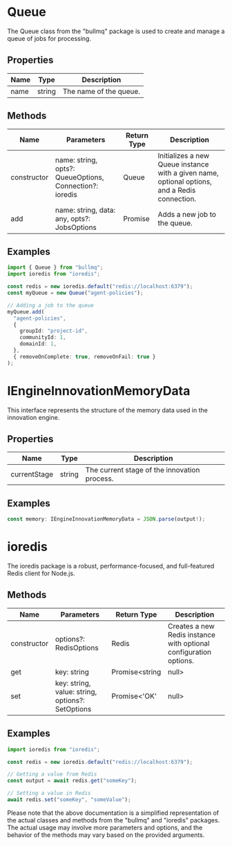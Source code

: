 # Queue

The Queue class from the "bullmq" package is used to create and manage a queue of jobs for processing.

## Properties

| Name          | Type   | Description               |
|---------------|--------|---------------------------|
| name          | string | The name of the queue.    |

## Methods

| Name       | Parameters        | Return Type | Description                 |
|------------|-------------------|-------------|-----------------------------|
| constructor | name: string, opts?: QueueOptions, Connection?: ioredis | Queue | Initializes a new Queue instance with a given name, optional options, and a Redis connection. |
| add        | name: string, data: any, opts?: JobsOptions | Promise<Job> | Adds a new job to the queue. |

## Examples

```typescript
import { Queue } from "bullmq";
import ioredis from "ioredis";

const redis = new ioredis.default("redis://localhost:6379");
const myQueue = new Queue("agent-policies");

// Adding a job to the queue
myQueue.add(
  "agent-policies",
  {
    groupId: "project-id",
    communityId: 1,
    domainId: 1,
  },
  { removeOnComplete: true, removeOnFail: true }
);
```

# IEngineInnovationMemoryData

This interface represents the structure of the memory data used in the innovation engine.

## Properties

| Name          | Type   | Description               |
|---------------|--------|---------------------------|
| currentStage  | string | The current stage of the innovation process. |

## Examples

```typescript
const memory: IEngineInnovationMemoryData = JSON.parse(output!);
```

# ioredis

The ioredis package is a robust, performance-focused, and full-featured Redis client for Node.js.

## Methods

| Name       | Parameters        | Return Type | Description                 |
|------------|-------------------|-------------|-----------------------------|
| constructor | options?: RedisOptions | Redis | Creates a new Redis instance with optional configuration options. |
| get        | key: string | Promise<string | null> | Gets the value of a key. |
| set        | key: string, value: string, options?: SetOptions | Promise<'OK' | null> | Sets the value of a key. |

## Examples

```typescript
import ioredis from "ioredis";

const redis = new ioredis.default("redis://localhost:6379");

// Getting a value from Redis
const output = await redis.get("someKey");

// Setting a value in Redis
await redis.set("someKey", "someValue");
```

Please note that the above documentation is a simplified representation of the actual classes and methods from the "bullmq" and "ioredis" packages. The actual usage may involve more parameters and options, and the behavior of the methods may vary based on the provided arguments.